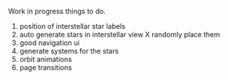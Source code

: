 Work in progress
things to do.
1. position of interstellar star labels 
2. auto generate stars in interstellar view X 
randomly place them
3. good navigation ui
4. generate systems for the stars 
5. orbit animations
6. page transitions